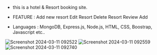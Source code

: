 - this is a hotel & Resort booking site. 

- FEATURE : Add new resort
            Edit Resort
            Delete Resort
            Review Add

- Languages : MongoDB, Express.js, Node.js, HTML, CSS, Boostrap, Javascript etc..


![Screenshot 2024-03-11 092522](https://github.com/neel4550/hotel-booking/assets/142731050/4c63a49a-89aa-4c06-b019-890899bedecb)
![Screenshot 2024-03-11 092559](https://github.com/neel4550/hotel-booking/assets/142731050/bbb9de6d-23a6-439a-af36-290804ee4b97)
![Screenshot 2024-03-11 092740](https://github.com/neel4550/hotel-booking/assets/142731050/22503fb5-6070-436f-9df8-df963ad88230)
